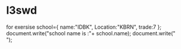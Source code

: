 # l3swd
for exersise
school={
    name:"IDBK",
    Location:"KBRN",
    trade:7
};
document.write("school name is :"+ school.name);
document.write("<br>");

  
